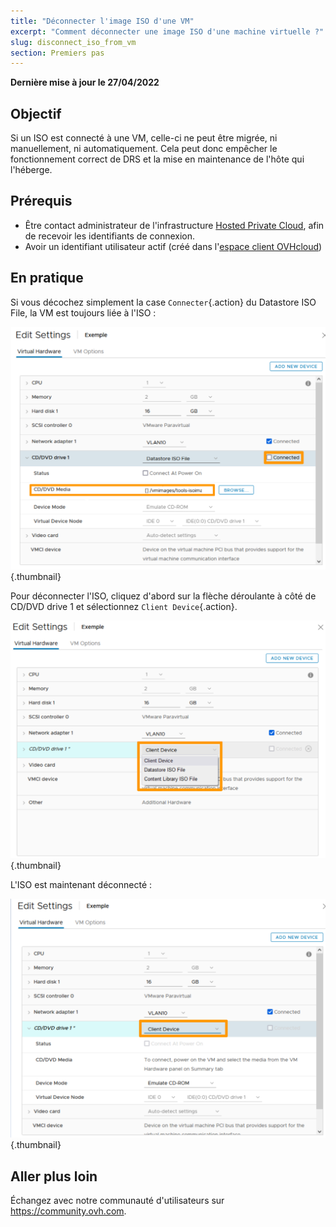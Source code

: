```yaml
---
title: "Déconnecter l'image ISO d'une VM"
excerpt: "Comment déconnecter une image ISO d'une machine virtuelle ?"
slug: disconnect_iso_from_vm
section: Premiers pas
---
```


**Dernière mise à jour le 27/04/2022**

## Objectif

Si un ISO est connecté à une VM, celle-ci ne peut être migrée, ni manuellement, ni automatiquement. Cela peut donc empêcher le fonctionnement correct de DRS et la mise en maintenance de l'hôte qui l'héberge.

## Prérequis

- Être contact administrateur de l'infrastructure [Hosted Private Cloud](https://www.ovhcloud.com/fr/enterprise/products/hosted-private-cloud/), afin de recevoir les identifiants de connexion.
- Avoir un identifiant utilisateur actif (créé dans l'[espace client OVHcloud](https://www.ovh.com/auth/?action=gotomanager&from=https://www.ovh.com/fr/&ovhSubsidiary=fr))


## En pratique

Si vous décochez simplement la case `Connecter`{.action} du Datastore ISO File, la VM est toujours liée à l'ISO :

![Disconnect](images/disconnect1.png){.thumbnail}

Pour déconnecter l'ISO, cliquez d'abord sur la flèche déroulante à côté de CD/DVD drive 1 et sélectionnez `Client Device`{.action}.

![Disconnect](images/disconnect2.png){.thumbnail}

L'ISO est maintenant déconnecté :

![Disconnect](images/disconnect3.png){.thumbnail}

## Aller plus loin

Échangez avec notre communauté d'utilisateurs sur <https://community.ovh.com>.